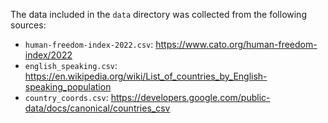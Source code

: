 The data included in the `data` directory was collected from the following sources:
- `human-freedom-index-2022.csv`: https://www.cato.org/human-freedom-index/2022
- `english_speaking.csv`: https://en.wikipedia.org/wiki/List_of_countries_by_English-speaking_population
- `country_coords.csv`: https://developers.google.com/public-data/docs/canonical/countries_csv